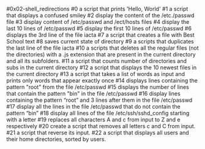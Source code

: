 #0x02-shell_redirections
#0 a script that prints 'Hello, World'
#1 a script that displays a confused smiley
#2 display the content of the /etc./passwd file
#3 display content of /etc/passwd and /ect/hosts files
#4 display the last 10 lines of /etc/passwd
#5 display the first 10 lines of /etc/passwd
#6 displays the 3rd line of the file iacta
#7 a script that creates a file with Best School text
#8 saves current state of directory
#9 a scripts that duplicates the last line of the file iacta
#10 a scripts that deletes all the regular files (not the directories) with a .js extension that are present in the current directory and all its subfolders.
#11 a script that counts number of directories and subs in the current directory
#12 a script that displays the 10 newest files in the current directory
#13 a script that takes a list of words as input and prints only words that appear exactly once
#14 displays  lines containing the pattern "root" from the file /etc/passwd
#15 displays the number of lines that contain the pattern "bin" in the file /etc/passwd
#16 display lines containing the pattern “root” and 3 lines after them in the file /etc/passwd
#17 display all the lines in the file /etc/passwd that do not contain the pattern “bin”
#18 display all lines of the file /etc/ssh/sshd_config starting with a letter
#19 replaces all characters A and c from input to Z and e respectively
#20 create a script that removes all letters c and C from input.
#21 a script that reverse its input.
#22 a script that displays all users and their home directories, sorted by users.
